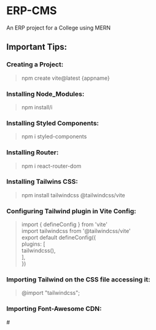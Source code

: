 # ERP-CMS
An ERP project for a College using MERN

## Important Tips:
### Creating a Project:
> npm create vite@latest {appname}
### Installing Node_Modules:
> npm install/i
### Installing Styled Components:
> npm i styled-components
### Installing Router:
> npm i react-router-dom
### Installing Tailwins CSS:
> npm install tailwindcss @tailwindcss/vite
### Configuring Tailwind plugin in Vite Config:
> import { defineConfig } from 'vite'<br>
import tailwindcss from '@tailwindcss/vite'<br>
export default defineConfig({<br>
  plugins: [<br>
    tailwindcss(),<br>
  ],<br>
})
### Importing Tailwind on the CSS file accessing it:
> @import "tailwindcss";
### Importing Font-Awesome CDN:
#<link rel="stylesheet" href="https://cdnjs.cloudflare.com/ajax/libs/font-awesome/6.4.0/css/all.min.css"/>

